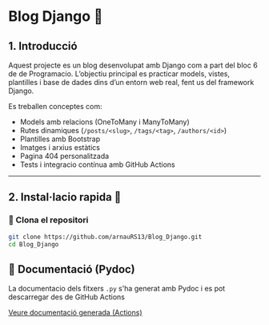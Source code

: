 # Blog Django 📝

## 1. Introducció

Aquest projecte es un blog desenvolupat amb Django com a part del bloc 6 de de Programacio. L’objectiu principal es practicar models, vistes, plantilles i base de dades dins d’un entorn web real, fent us del framework Django.

Es treballen conceptes com:

- Models amb relacions (OneToMany i ManyToMany)
- Rutes dinamiques (`/posts/<slug>`, `/tags/<tag>`, `/authors/<id>`)
- Plantilles amb Bootstrap
- Imatges i arxius estàtics
- Pagina 404 personalitzada
- Tests i integracio contínua amb GitHub Actions

---

## 2. Instal·lacio rapida 🚀

### 🔁 Clona el repositori

```bash
git clone https://github.com/arnauRS13/Blog_Django.git
cd Blog_Django
```

## 📄 Documentació (Pydoc)

La documentacio dels fitxers `.py` s'ha generat amb Pydoc i es pot descarregar des de GitHub Actions

[Veure documentació generada (Actions)](https://github.com/arnauRS13/Blog_Django/actions?query=workflow%3A%22Generar+documentaci%C3%B3+amb+Pydoc%22)
